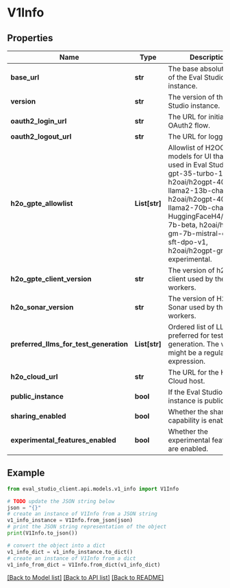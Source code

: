 # V1Info


## Properties

Name | Type | Description | Notes
------------ | ------------- | ------------- | -------------
**base_url** | **str** | The base absolute URL of the Eval Studio instance. | [optional] 
**version** | **str** | The version of the Eval Studio instance. | [optional] 
**oauth2_login_url** | **str** | The URL for initiating the OAuth2 flow. | [optional] 
**oauth2_logout_url** | **str** | The URL for logging out. | [optional] 
**h2o_gpte_allowlist** | **List[str]** | Allowlist of H2OGPTe models for UI that can be used in Eval Studio. E.g. gpt-35-turbo-1106, h2oai/h2ogpt-4096-llama2-13b-chat, h2oai/h2ogpt-4096-llama2-70b-chat-4bit, HuggingFaceH4/zephyr-7b-beta, h2oai/h2ogpt-gm-7b-mistral-chat-sft-dpo-v1, h2oai/h2ogpt-gm-experimental. | [optional] 
**h2o_gpte_client_version** | **str** | The version of h2oGPTe client used by the workers. | [optional] 
**h2o_sonar_version** | **str** | The version of H2O Sonar used by the workers. | [optional] 
**preferred_llms_for_test_generation** | **List[str]** | Ordered list of LLMs preferred for test generation. The value might be a regular expression. | [optional] 
**h2o_cloud_url** | **str** | The URL for the H2O Cloud host. | [optional] 
**public_instance** | **bool** | If the Eval Studio instance is public. | [optional] 
**sharing_enabled** | **bool** | Whether the sharing capability is enabled. | [optional] 
**experimental_features_enabled** | **bool** | Whether the experimental features are enabled. | [optional] 

## Example

```python
from eval_studio_client.api.models.v1_info import V1Info

# TODO update the JSON string below
json = "{}"
# create an instance of V1Info from a JSON string
v1_info_instance = V1Info.from_json(json)
# print the JSON string representation of the object
print(V1Info.to_json())

# convert the object into a dict
v1_info_dict = v1_info_instance.to_dict()
# create an instance of V1Info from a dict
v1_info_from_dict = V1Info.from_dict(v1_info_dict)
```
[[Back to Model list]](../README.md#documentation-for-models) [[Back to API list]](../README.md#documentation-for-api-endpoints) [[Back to README]](../README.md)


